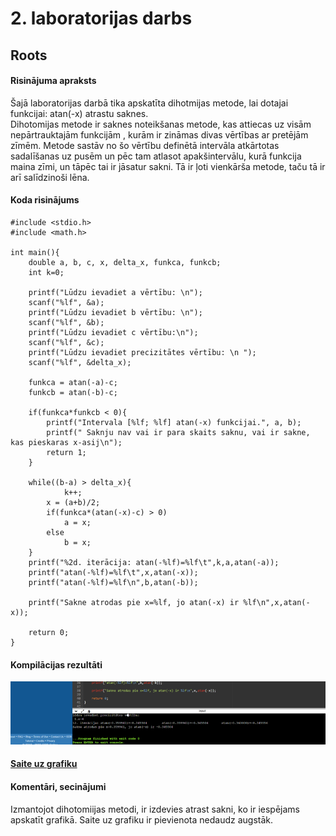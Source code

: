 # 2. laboratorijas darbs
## Roots

#### Risinājuma apraksts
Šajā laboratorijas darbā tika apskatīta dihotmijas metode, lai dotajai funkcijai: atan(-x) atrastu saknes.  
Dihotomijas metode ir saknes noteikšanas metode, kas attiecas uz visām nepārtrauktajām funkcijām , kurām ir zināmas divas vērtības ar pretējām zīmēm. Metode sastāv no šo vērtību definētā intervāla atkārtotas sadalīšanas uz pusēm un pēc tam atlasot apakšintervālu, kurā funkcija maina zīmi, un tāpēc tai ir jāsatur sakni. Tā ir ļoti vienkārša metode, taču tā ir arī salīdzinoši lēna. 

#### Koda risinājums
```
#include <stdio.h>
#include <math.h>

int main(){
    double a, b, c, x, delta_x, funkca, funkcb;
    int k=0;

    printf("Lūdzu ievadiet a vērtību: \n");
    scanf("%lf", &a);
    printf("Lūdzu ievadiet b vērtību: \n");
    scanf("%lf", &b);
    printf("Lūdzu ievadiet c vērtību:\n");
    scanf("%lf", &c);
    printf("Lūdzu ievadiet precizitātes vērtību: \n ");
    scanf("%lf", &delta_x);

    funkca = atan(-a)-c;
    funkcb = atan(-b)-c;

    if(funkca*funkcb < 0){
		printf("Intervala [%lf; %lf] atan(-x) funkcijai.", a, b);
		printf(" Saknju nav vai ir para skaits saknu, vai ir sakne, kas pieskaras x-asij\n");
		return 1;
	}

	while((b-a) > delta_x){
			k++;
		x = (a+b)/2;
		if(funkca*(atan(-x)-c) > 0)
			a = x;
		else
			b = x;
	}
	printf("%2d. iterācija: atan(-%lf)=%lf\t",k,a,atan(-a));
	printf("atan(-%lf)=%lf\t",x,atan(-x));
	printf("atan(-%lf)=%lf\n",b,atan(-b));

	printf("Sakne atrodas pie x=%lf, jo atan(-x) ir %lf\n",x,atan(-x));

	return 0;
}
```

#### Kompilācijas rezultāti
![This is an image](https://github.com/Tefsrp2/RTR-105/blob/main/ld2_roots/ld_2_result.png)



#### [Saite uz grafiku](https://github.com/Tefsrp2/RTR-105/blob/main/ld2_roots/LD_2_grafiks_2.svg)

#### Komentāri, secinājumi
Izmantojot dihotomiijas metodi, ir izdevies atrast sakni, ko ir iespējams apskatīt grafikā. Saite uz grafiku ir pievienota nedaudz augstāk. 
